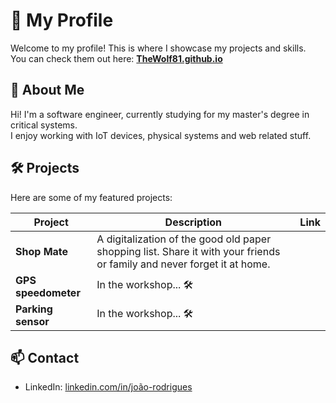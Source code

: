 # 🚀 My Profile

Welcome to my profile! This is where I showcase my projects and skills.  
You can check them out here: **[TheWolf81.github.io](https://TheWolf81.github.io/)**

## 📌 About Me  
Hi! I'm a software engineer, currently studying for my master's degree in critical systems.  
I enjoy working with IoT devices, physical systems and web related stuff.

## 🛠️ Projects  
Here are some of my featured projects:

| Project | Description | Link |
|---------|------------|------------|
| **Shop Mate** | A digitalization of the good old paper shopping list. Share it with your friends or family and never forget it at home. |
| **GPS speedometer** | In the workshop... 🛠️ |
| **Parking sensor** | In the workshop... 🛠️ |

## 📫 Contact

- LinkedIn: [linkedin.com/in/joão-rodrigues](https://www.linkedin.com/in/joão-rodrigues-091b06247)  

